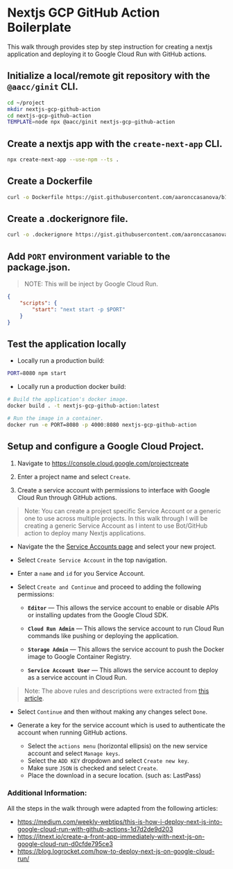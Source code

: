# Nextjs GCP GitHub Action Boilerplate

This walk through provides step by step instruction for creating a nextjs application and deploying it to Google Cloud Run with GitHub actions.

## Initialize a local/remote git repository with the `@aacc/ginit` CLI.

```sh
cd ~/project
mkdir nextjs-gcp-github-action
cd nextjs-gcp-github-action
TEMPLATE=node npx @aacc/ginit nextjs-gcp-github-action
```

## Create a nextjs app with the `create-next-app` CLI.

```sh
npx create-next-app --use-npm --ts .
```

## Create a Dockerfile

```sh
curl -o Dockerfile https://gist.githubusercontent.com/aaronccasanova/b1086e286627350c269e498e251c910e/raw/a3f1cdb052fb30e87065764d9ae9e6255b6661e5/Dockerfile
```

## Create a .dockerignore file.

```sh
curl -o .dockerignore https://gist.githubusercontent.com/aaronccasanova/2502450ab635406d03bebe55d7b913db/raw/db7adb5f9d3af7ad3597e5efb23777f5eb4fdb67/.dockerignore
```

## Add `PORT` environment variable to the package.json.
> NOTE: This will be inject by Google Cloud Run.

```json
{
	"scripts": {
		"start": "next start -p $PORT"
	}
}
```

## Test the application locally

- Locally run a production build:

```sh
PORT=8080 npm start
```

- Locally run a production docker build:

```sh
# Build the application's docker image.
docker build . -t nextjs-gcp-github-action:latest

# Run the image in a container.
docker run -e PORT=8080 -p 4000:8080 nextjs-gcp-github-action
```

## Setup and configure a Google Cloud Project.

1. Navigate to https://console.cloud.google.com/projectcreate

2. Enter a project name and select `Create`.

3. Create a service account with permissions to interface with Google Cloud Run through GitHub actions.

> Note: You can create a project specific Service Account or a generic one to use across multiple projects. In this walk through I will be creating a generic Service Account as I intent to use Bot/GitHub action to deploy many Nextjs applications.

- Navigate the the [Service Accounts page](https://console.cloud.google.com/iam-admin/serviceaccounts?project=nextjs-gcp-github-action) and select your new project.

- Select `Create Service Account` in the top navigation.

- Enter a `name` and `id` for you Service Account.

- Select `Create and Continue` and proceed to adding the following permissions:

  - **`Editor`** — This allows the service account to enable or disable APIs or installing updates from the Google Cloud SDK.

  - **`Cloud Run Admin`** — This allows the service account to run Cloud Run commands like pushing or deploying the application.

  - **`Storage Admin`** — This allows the service account to push the Docker image to Google Container Registry.

  - **`Service Account User`** — This allows the service account to deploy as a service account in Cloud Run.

> Note: The above rules and descriptions were extracted from [this article](https://medium.com/weekly-webtips/this-is-how-i-deploy-next-js-into-google-cloud-run-with-github-actions-1d7d2de9d203).

- Select `Continue` and then without making any changes select `Done`.

- Generate a key for the service account which is used to authenticate the account when running GitHub actions.

  * Select the `actions menu` (horizontal ellipsis) on the new service account and select `Manage keys`.
  * Select the `ADD KEY` dropdown and select `Create new key`.
  * Make sure `JSON` is checked and select `Create`.
  * Place the download in a secure location. (such as: LastPass)


### Additional Information:

All the steps in the walk through were adapted from the following articles:
- https://medium.com/weekly-webtips/this-is-how-i-deploy-next-js-into-google-cloud-run-with-github-actions-1d7d2de9d203
- https://itnext.io/create-a-front-app-immediately-with-next-js-on-google-cloud-run-d0cfde795ce3
- https://blog.logrocket.com/how-to-deploy-next-js-on-google-cloud-run/
